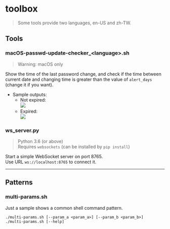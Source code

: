 # toolbox

> Some tools provide two languages, en-US and zh-TW.

## Tools
### macOS-passwd-update-checker_\<language>.sh
> Warning: macOS only

Show the time of the last password change, and check if the time between current date and changing time is greater than the value of `alert_days` (change it if you want).

* Sample outputs:  
  * Not expired:  
    ![](https://i.imgur.com/2bJrATA.png)  
  * Expired:  
    ![](https://i.imgur.com/uFt6Tsh.png)  

### ws_server.py
> Python 3.6 (or above)  
> Requires `websockets` (can be installed by `pip install`)

Start a simple WebSocket server on port 8765.  
Use URL `ws://localhost:8765` to connect it. 

---

## Patterns
### multi-params.sh
Just a sample shows a common shell command pattern.
```
./multi-params.sh [--param_a <param_a>] [--param_b <param_b>]
./multi-params.sh [--help]
```
